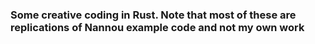 ### Some creative coding in Rust. Note that most of these are replications of Nannou example code and not my own work

